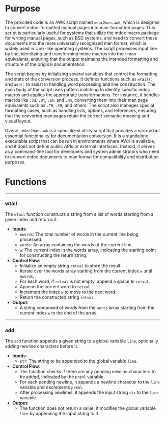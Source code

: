 # Purpose
The provided code is an AWK script named `mdoc2man.awk`, which is designed to convert mdoc-formatted manual pages into man-formatted pages. This script is particularly useful for systems that utilize the mdoc macro package for writing manual pages, such as BSD systems, and need to convert these documents into the more universally recognized man format, which is widely used in Unix-like operating systems. The script processes input line by line, identifying and transforming mdoc macros into their man equivalents, ensuring that the output maintains the intended formatting and structure of the original documentation.

The script begins by initializing several variables that control the formatting and state of the conversion process. It defines functions such as `wtail()` and `add()` to assist in handling word processing and line construction. The main body of the script uses pattern matching to identify specific mdoc macros and applies the appropriate transformations. For instance, it handles macros like `.Dd`, `.Dt`, `.Sh`, and `.Nm`, converting them into their man page equivalents such as `.TH`, `.SH`, and others. The script also manages special formatting cases, such as handling lists, options, and references, ensuring that the converted man pages retain the correct semantic meaning and visual layout.

Overall, `mdoc2man.awk` is a specialized utility script that provides a narrow but essential functionality for documentation conversion. It is a standalone executable script that can be run in environments where AWK is available, and it does not define public APIs or external interfaces. Instead, it serves as a command-line tool for developers and system administrators who need to convert mdoc documents to man format for compatibility and distribution purposes.
# Functions

---
### wtail
The `wtail` function constructs a string from a list of words starting from a given index and returns it.
- **Inputs**:
    - `nwords`: The total number of words in the current line being processed.
    - `words`: An array containing the words of the current line.
    - `w`: The current index in the words array, indicating the starting point for constructing the return string.
- **Control Flow**:
    - Initialize an empty string `retval` to store the result.
    - Iterate over the words array starting from the current index `w` until `nwords`.
    - For each word, if `retval` is not empty, append a space to `retval`.
    - Append the current word to `retval`.
    - Increment the index `w` to move to the next word.
    - Return the constructed string `retval`.
- **Output**:
    - A string composed of words from the `words` array starting from the current index `w` to the end of the array.


---
### add
The `add` function appends a given string to a global variable `line`, optionally adding newline characters before it.
- **Inputs**:
    - `str`: The string to be appended to the global variable `line`.
- **Control Flow**:
    - The function checks if there are any pending newline characters to be added, indicated by the `prenl` variable.
    - For each pending newline, it appends a newline character to the `line` variable and decrements `prenl`.
    - After processing newlines, it appends the input string `str` to the `line` variable.
- **Output**:
    - The function does not return a value; it modifies the global variable `line` by appending the input string to it.


